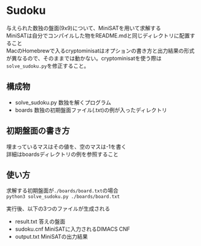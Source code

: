 # Sudoku  
与えられた数独の盤面(9x9)について、MiniSATを用いて求解する  
MiniSATは自分でコンパイルした物をREADME.mdと同じディレクトリに配置すること  
MacのHomebrewで入るcryptominisatはオプションの書き方と出力結果の形式が異なるので、そのままでは動かない。cryptominisatを使う際は`solve_sudoku.py`を修正すること。  

## 構成物  
- solve_sudoku.py 数独を解くプログラム
- boards 数独の初期盤面ファイル(.txt)の例が入ったディレクトリ

## 初期盤面の書き方  
埋まっているマスはその値を、空のマスは-1を書く  
詳細はboardsディレクトリの例を参照すること  

## 使い方  
求解する初期盤面が`./boards/board.txt`の場合  
`python3 solve_sudoku.py ./boards/board.txt`  

実行後、以下の3つのファイルが生成される
- result.txt 答えの盤面
- sudoku.cnf MiniSATに入力されるDIMACS CNF
- output.txt MiniSATの出力結果
